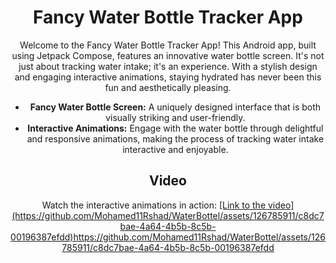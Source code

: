<h1 align="center">Fancy Water Bottle Tracker App</h1>

<p align="center">
    Welcome to the Fancy Water Bottle Tracker App! This Android app, built using Jetpack Compose, features an innovative water bottle screen. It's not just about tracking water intake; it's an experience. With a stylish design and engaging interactive animations, staying hydrated has never been this fun and aesthetically pleasing.
</p>

<ul align="center">
    <li><strong>Fancy Water Bottle Screen:</strong> A uniquely designed interface that is both visually striking and user-friendly.</li>
    <li><strong>Interactive Animations:</strong> Engage with the water bottle through delightful and responsive animations, making the process of tracking water intake interactive and enjoyable.</li>
</ul>

<h2 align="center">Video</h2>

<p align="center">
    Watch the interactive animations in action: <a href="#">[Link to the video](https://github.com/Mohamed11Rshad/WaterBottel/assets/126785911/c8dc7bae-4a64-4b5b-8c5b-00196387efdd)https://github.com/Mohamed11Rshad/WaterBottel/assets/126785911/c8dc7bae-4a64-4b5b-8c5b-00196387efdd</a>
</p>




